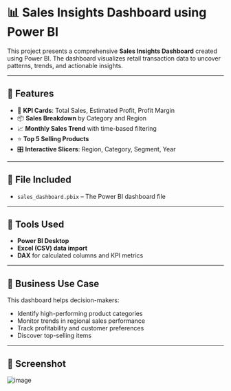 # 📊 Sales Insights Dashboard using Power BI

This project presents a comprehensive **Sales Insights Dashboard** created using Power BI. The dashboard visualizes retail transaction data to uncover patterns, trends, and actionable insights.

---

## 📌 Features

- 🧾 **KPI Cards**: Total Sales, Estimated Profit, Profit Margin
- 📦 **Sales Breakdown** by Category and Region
- 📈 **Monthly Sales Trend** with time-based filtering
- ⭐ **Top 5 Selling Products**
- 🎛️ **Interactive Slicers**: Region, Category, Segment, Year

---

## 📁 File Included

- `sales_dashboard.pbix` – The Power BI dashboard file

---

## 🧰 Tools Used

- **Power BI Desktop**
- **Excel (CSV) data import**
- **DAX** for calculated columns and KPI metrics

---

## 🧠 Business Use Case

This dashboard helps decision-makers:
- Identify high-performing product categories
- Monitor trends in regional sales performance
- Track profitability and customer preferences
- Discover top-selling items

---

## 📸 Screenshot


![image](https://github.com/user-attachments/assets/6028c550-990e-49e8-bcca-2941f5d5dea5)

